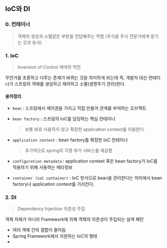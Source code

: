## IoC와 DI

### 0. 컨테이너

> 객체의 생성과 소멸같은 부분을 전담해주는 역할 
> (주식을 주식 전문가에게 맡기는 것과 유사)



### 1. IoC

> Inversion of Control 제어의 역전

무언가를 조종하고 다루는 존재가 바뀌는 것을 의미하게 되는데 
즉, 개발자 대신 컨테이너가 스프링의 객체를 생성하고 제어하고 소멸(생명주기 관리)한다.



#### 용어정리

- `bean` : 스프링에서 제어권을 가지고 직접 만들어 관계를 부여하는 오브젝트

- `bean factory` : 스프링의 IoC를 담당하는 핵심 컨테이너

  > 보통 바로 사용하지 않고 확장한 application context를 이용한다. 

- `application context` : bean factory를 확장한 IoC 컨테이너

  > 추가적으로 spring의 각종 부가 서비스를 제공함

- `configuration metadata` : application context 혹은 bean factory가 IoC를 적용하기 위해 사용하는 메타정보

- `container (ioC container)` : IoC 방식으로 bean을 관리한다는 의미에서 bean factory나 application context를 가리킨다.



### 2. DI

> Dependency Injection 의존성 주입

객체 자체가 아니라 Framework에 의해 객체의 의존성이 주입되는 설계 패턴

- 여러 객체 간의 결합이 줄어듬
- Spring Framework에서 지원하는 IoC의 형태
- 